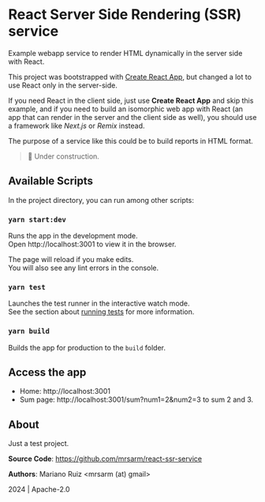 # React Server Side Rendering (SSR) service

Example webapp service to render HTML dynamically in the server side with React.

This project was bootstrapped with [Create React App](https://github.com/facebook/create-react-app),
but changed a lot to use React only in the server-side.

If you need React in the client side, just use **Create React App** and skip this example,
and if you need to build an isomorphic web app with React (an app that can render in the server and
the client side as well), you should use a framework like *Next.js* or *Remix* instead.

The purpose of a service like this could be to build reports in HTML format.

> 🚧 Under construction.


## Available Scripts

In the project directory, you can run among other scripts:

### `yarn start:dev`

Runs the app in the development mode.\
Open http://localhost:3001 to view it in the browser.

The page will reload if you make edits.\
You will also see any lint errors in the console.

### `yarn test`

Launches the test runner in the interactive watch mode.\
See the section about [running tests](https://facebook.github.io/create-react-app/docs/running-tests) for more information.

### `yarn build`

Builds the app for production to the `build` folder.

## Access the app

- Home: http://localhost:3001
- Sum page: http://localhost:3001/sum?num1=2&num2=3 to sum 2 and 3.

## About

Just a test project.

**Source Code**: https://github.com/mrsarm/react-ssr-service

**Authors**: Mariano Ruiz <mrsarm (at) gmail>

2024 | Apache-2.0
